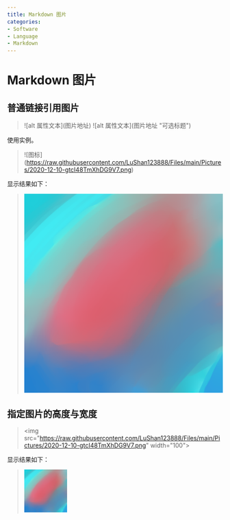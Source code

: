 ```yaml
---
title: Markdown 图片
categories:
- Software
- Language
- Markdown
---
```

# Markdown 图片

## 普通链接引用图片

> \!\[alt 属性文本](图片地址)
\!\[alt 属性文本](图片地址 "可选标题")

使用实例。
> \!\[图标](https://raw.githubusercontent.com/LuShan123888/Files/main/Pictures/2020-12-10-gtcI48TmXhDG9V7.png)

显示结果如下：
> ![](https://raw.githubusercontent.com/LuShan123888/Files/main/Pictures/2020-12-10-gtcI48TmXhDG9V7.png)

## 指定图片的高度与宽度

> \<img src="https://raw.githubusercontent.com/LuShan123888/Files/main/Pictures/2020-12-10-gtcI48TmXhDG9V7.png" width="100">

显示结果如下：

> <img src="https://raw.githubusercontent.com/LuShan123888/Files/main/Pictures/2020-12-10-gtcI48TmXhDG9V7-20201210111240214.png" width="100">